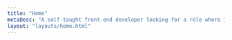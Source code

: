 ```yaml
---
title: "Home"
metaDesc: "A self-taught front-end developer looking for a role where I can grow and learn."
layout: "layouts/home.html"
---
```

